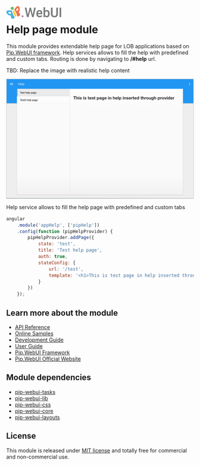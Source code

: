 # <img src="https://github.com/pip-webui/pip-webui/blob/master/doc/Logo.png" alt="Pip.WebUI Logo" style="max-width:30%"> <br/> Help page module

This module provides extendable help page for LOB applications based on [Pip.WebUI framework](https://github.com/pip-webui/pip-webui).
Help services allows to fill the help with predefined and custom tabs. Routing is done by navigating to **/#help** url.

TBD: Replace the image with realistic help content
<div style="border: 1px solid #ccc">
  <img src="https://github.com/pip-webui/pip-webui-help/blob/master/doc/HelpSample.png" alt="Help Page Sample" style="display:block;">
</div>

Help service allows to fill the help page with predefined and custom tabs

```javascript
angular
    .module('appHelp', ['pipHelp'])
    .config(function (pipHelpProvider) {
        pipHelpProvider.addPage({
            state: 'test',
            title: 'Test help page',
            auth: true,
            stateConfig: {
                url: '/test',
                template: '<h1>This is test page in help inserted through provider</h1>'
            }
        })
    });
```

## Learn more about the module

- [API Reference](http://htmlpreview.github.io/?https://github.com/pip-webui/pip-webui-help/blob/master/doc/api/index.html)
- [Online Samples](http://webui.pipdevs.com/pip-webui-help/index.html)
- [Development Guide](doc/DeveloperGuide.md)
- [User Guide](doc/UserGuide.md)
- [Pip.WebUI Framework](https://github.com/pip-webui/pip-webui)
- [Pip.WebUI Official Website](http://www.pipwebui.org)

## <a name="dependencies"></a>Module dependencies

* <a href="https://github.com/pip-webui/pip-webui-tasks">pip-webui-tasks</a>
* <a href="https://github.com/pip-webui/pip-webui-lib">pip-webui-lib</a>
* <a href="https://github.com/pip-webui/pip-webui-css">pip-webui-css</a>
* <a href="https://github.com/pip-webui/pip-webui-core">pip-webui-core</a>
* <a href="https://github.com/pip-webui/pip-webui-layouts">pip-webui-layouts</a>

## <a name="license"></a>License

This module is released under [MIT license](License) and totally free for commercial and non-commercial use.

